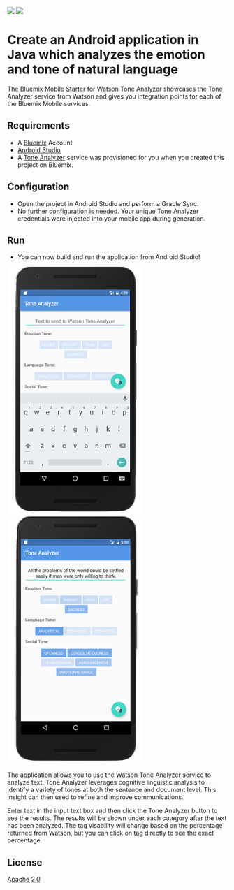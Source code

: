 [![](https://img.shields.io/badge/bluemix-powered-blue.svg)](https://bluemix.net)
[![](https://img.shields.io/badge/platform-android-lightgrey.svg?style=flat)](https://developer.android.com/index.html)

# Create an Android application in Java which analyzes the emotion and tone of natural language

The Bluemix Mobile Starter for Watson Tone Analyzer showcases the Tone Analyzer service from Watson and gives you integration points for each of the Bluemix Mobile services.

## Requirements

* A [Bluemix](http://bluemix.net) Account
* [Android Studio](https://developer.android.com/studio/index.html)
* A [Tone Analyzer](https://console.ng.bluemix.net/catalog/services/tone-analyzer/) service was provisioned for you when you created this project on Bluemix.

## Configuration

* Open the project in Android Studio and perform a Gradle Sync.
* No further configuration is needed. Your unique Tone Analyzer credentials were injected into your mobile app during generation.

## Run

* You can now build and run the application from Android Studio!

![ToneAnalyzerAndroid](README_Images/ToneAnalyzerAndroid.png) ![ToneAnalyzerAndroidClicked](README_Images/ToneAnalyzerAndroidClicked.png)

The application allows you to use the Watson Tone Analyzer service to analyze text. Tone Analyzer leverages cognitive linguistic analysis to identify a variety of tones at both the sentence and document level. This insight can then used to refine and improve communications. 

Enter text in the input text box and then click the Tone Analyzer button to see the results. The results will be shown under each category after the text has been analyzed. The tag visability will change based on the percentage returned from Watson, but you can click on tag directly to see the exact percentage.

## License

[Apache 2.0](LICENSE)
